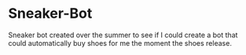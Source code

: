 # Sneaker-Bot
Sneaker bot created over the summer to see if I could create a bot that could automatically buy shoes for me the moment the shoes release.
